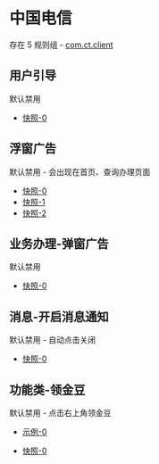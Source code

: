 # 中国电信

存在 5 规则组 - [com.ct.client](/src/apps/com.ct.client.ts)

## 用户引导

默认禁用

- [快照-0](https://i.gkd.li/i/12508971)

## 浮窗广告

默认禁用 - 会出现在首页、查询办理页面

- [快照-0](https://i.gkd.li/i/12819676)
- [快照-1](https://i.gkd.li/i/12913735)
- [快照-2](https://i.gkd.li/i/13043345)

## 业务办理-弹窗广告

默认禁用

- [快照-0](https://i.gkd.li/i/12913804)

## 消息-开启消息通知

默认禁用 - 自动点击关闭

- [快照-0](https://i.gkd.li/i/13043522)

## 功能类-领金豆

默认禁用 - 点击右上角领金豆

- [示例-0](https://m.gkd.li/57941037/fe4862c7-44ce-4d2f-9f3f-1621a373b075)

- [快照-0](https://i.gkd.li/i/14121382)
